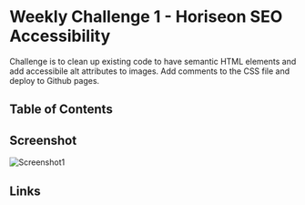 # Weekly Challenge 1 - Horiseon SEO Accessibility

Challenge is to clean up existing code to have semantic HTML elements and add accessibile alt attributes to images. Add comments to the CSS file and deploy to Github pages. 

## Table of Contents

## Screenshot
![Screenshot1](./assets/images/Screenshot1.jpg?raw=true "Screenshot")

## Links
